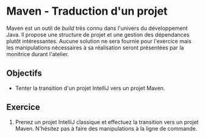 Maven - Traduction d'un projet
==============================

Maven est un outil de _build_ très connu dans l'univers du développement Java.
Il propose une structure de projet et une gestion des dépendances plutôt
intéressantes. Aucune solution ne sera fournie pour l'exercice mais les
manipulations nécessaires à sa réalisation seront présentées par la
monitrice durant l'atelier.

Objectifs
---------

* Tenter la transition d'un projet IntelliJ vers un projet Maven.

Exercice
--------

1. Prenez un projet IntelliJ classique et effectuez la transition vers un projet
   Maven. N'hésitez pas à faire des manipulations à la ligne de commande.

